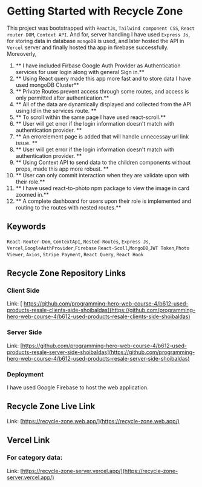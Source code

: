 # Getting Started with Recycle Zone

This project was bootstrapped with `ReactJs`, `Tailwind component CSS`, `React router DOM`, `Context API`. And for, server handling I have used `Express Js`, for storing data in database `mongoDB` is used, and later hosted the API in `Vercel` server and finally hosted tha app in firebase successfully. Moreoverly,

1. ** I have included Firbase Google Auth Provider as Authentication services for user login along with general Sign in.**
2. ** Using React query made this app more fast and to store data I have used mongoDB Cluster**
3. ** Private Routes prevent access through some routes, and access is only permitted after authentication.**
4. ** All of the data are dynamically displayed and collected from the API using Id in the services route. **
5. ** To scroll within the same page I have used react-scroll.**
6. ** User will get error if the login information doesn't match with authentication provider. **
7. ** An errorelement page is added that will handle unnecessay url link issue. **
8. ** User will get error if the login information doesn't match with authentication provider. **
9. ** Using Context API to send data to the children components without props, made this app more robust. **
10. ** User can only commit interaction when they are validate upon with their role.**
12. ** I have used react-to-photo npm package to view the image in card zoomed in.**
13. ** A complete dashboard for users upon their role is implemented and routing to the routes with nested routes.**


## Keywords
`React-Router-Dom`, `ContextApI`, `Nested-Routes`, `Express Js`, `Vercel`,`GoogleAuthProvider`,`Firebase` `React-Scoll`,`MongoDB`,`JWT Token`,`Photo Viewer`, `Axios`, `Stripe Payment`,  `React Query`, `React Hook`  

## Recycle Zone Repository Links

### Client Side

Link: [ https://github.com/programming-hero-web-course-4/b612-used-products-resale-clients-side-shoibaldas](https://github.com/programming-hero-web-course-4/b612-used-products-resale-clients-side-shoibaldas)

### Server Side

Link: [https://github.com/programming-hero-web-course-4/b612-used-products-resale-server-side-shoibaldas](https://github.com/programming-hero-web-course-4/b612-used-products-resale-server-side-shoibaldas)


### Deployment

I have used Google Firebase to host the web application.

## Recycle Zone Live Link

Link: [https://recycle-zone.web.app/](https://recycle-zone.web.app/)


## Vercel Link 

### For category data:
Link: [https://recycle-zone-server.vercel.app/](https://recycle-zone-server.vercel.app/)

